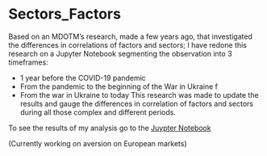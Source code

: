# Sectors_Factors

Based on an MDOTM’s research, made a few years ago, that investigated the differences in correlations of factors and sectors; I have redone this research on a Jupyter Notebook segmenting the observation into 3 timeframes: 
- 1 year before the COVID-19 pandemic
- From the pandemic to the beginning of the War in Ukraine f
- From the war in Ukraine to today
This research was made to update the results and gauge the differences in correlation of factors and sectors during all those complex and different periods.
 
To see the results of my analysis go to the [Juypter Notebook](Sectors_factors.ipynb)

(Currently working on aversion on European markets)
